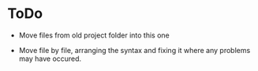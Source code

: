 # ToDo

- Move files from old project folder into this one

- Move file by file, arranging the syntax and fixing it where any problems may have occured.
